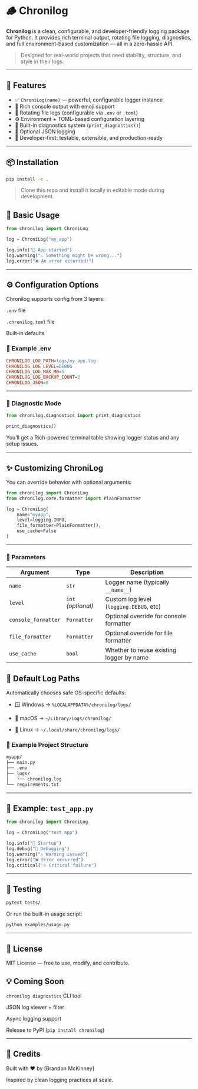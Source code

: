 # 🪵 Chronilog

**Chronilog** is a clean, configurable, and developer-friendly logging package for Python. It provides rich terminal output, rotating file logging, diagnostics, and full environment-based customization — all in a zero-hassle API.

> Designed for real-world projects that need stability, structure, and style in their logs.

---

## 🚀 Features

- ✅ `ChroniLog(name)` — powerful, configurable logger instance
- 🎨 Rich console output with emoji support
- 📁 Rotating file logs (configurable via `.env` or `.toml`)
- ⚙️ Environment + TOML-based configuration layering
- 🧪 Built-in diagnostics system (`print_diagnostics()`)
- 🔄 Optional JSON logging
- 🧰 Developer-first: testable, extensible, and production-ready

---

## 📦 Installation

```bash
pip install -e .
```

> Clone this repo and install it locally in editable mode during development.

## 🧠 Basic Usage
``` python
from chronilog import ChroniLog

log = ChroniLog("my_app")

log.info("🚀 App started")
log.warning("⚠️ Something might be wrong...")
log.error("❌ An error occurred!")
```
---

## ⚙️ Configuration Options

Chronilog supports config from 3 layers:

`.env` file

`.chronilog.toml` file

Built-in defaults

### 🔧 Example .env
``` ini
CHRONILOG_LOG_PATH=logs/my_app.log
CHRONILOG_LOG_LEVEL=DEBUG
CHRONILOG_LOG_MAX_MB=5
CHRONILOG_LOG_BACKUP_COUNT=3
CHRONILOG_JSON=0
```

---

### 🧪 Diagnostic Mode
```python
from chronilog.diagnostics import print_diagnostics

print_diagnostics()
```

You’ll get a Rich-powered terminal table showing logger status and any setup issues.

---

## ✨ Customizing ChroniLog
You can override behavior with optional arguments:

``` python
from chronilog import ChroniLog
from chronilog.core.formatter import PlainFormatter

log = ChroniLog(
    name="myapp",
    level=logging.INFO,
    file_formatter=PlainFormatter(),
    use_cache=False
)
```

---

### 🔎 Parameters
| Argument           | Type            | Description                                        |
|--------------------|-----------------|----------------------------------------------------|
| `name`             | `str`           | Logger name (typically `__name__`)                 |
| `level`            | `int` *(optional)* | Custom log level (`logging.DEBUG`, etc)         |
| `console_formatter`| `Formatter`     | Optional override for console formatter            |
| `file_formatter`   | `Formatter`     | Optional override for file formatter               |
| `use_cache`        | `bool`          | Whether to reuse existing logger by name           |


## 📁 Default Log Paths
Automatically chooses safe OS-specific defaults:

* 🪟 Windows → `%LOCALAPPDATA%/chronilog/logs/`

* 🍎 macOS → `~/Library/Logs/chronilog/`

* 🐧 Linux → `~/.local/share/chronilog/logs/`

### 🧪 Example Project Structure
```bash
myapp/
├── main.py
├── .env
├── logs/
│   └── chronilog.log
└── requirements.txt
```

---

## 🧪 Example: `test_app.py`
``` python
from chronilog import ChroniLog

log = ChroniLog("test_app")

log.info("🚀 Startup")
log.debug("🔧 Debugging")
log.warning("⚠️ Warning issued")
log.error("❌ Error occurred")
log.critical("🔥 Critical failure")
```

---

## 🧪 Testing
```bash
pytest tests/
```
Or run the built-in usage script:

```bash
python examples/usage.py
```

---

## 📜 License
MIT License — free to use, modify, and contribute.

## 💡 Coming Soon
`chronilog diagnostics` CLI tool

JSON log viewer + filter

Async logging support

Release to PyPI (`pip install chronilog`)

---

## 🙌 Credits
Built with ❤️ by [Brandon McKinney]

Inspired by clean logging practices at scale.